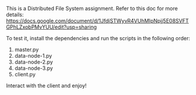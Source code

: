 This is a Distributed File System assignment. Refer to this doc for more details: https://docs.google.com/document/d/1JfdjSTWyvR4VUhMIpNpjj5E08SVFTGPhLZxobPMvYUU/edit?usp=sharing

To test it, install the dependencies and run the scripts in the following order:
1) master.py
2) data-node-1.py
3) data-node-2.py
4) data-node-3.py
5) client.py

Interact with the client and enjoy!
